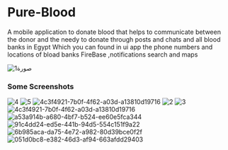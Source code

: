 # Pure-Blood
A mobile application to donate blood that helps to communicate between the donor and the needy to donate through posts and chats and all blood banks in Egypt Which you can found in ui app the phone numbers and locations of bload banks
FireBase ,notifications search and maps

 ![صورة1](https://github.com/BadrAhmed140/Pure-Blood/assets/123932289/36508829-7aa6-4048-9b2a-1d90385a12c3)
### Some Screenshots
![4](https://github.com/BadrAhmed140/Pure-Blood/assets/123932289/bb5f1b9c-96b5-4844-81ce-2baa5cce8937)
![5](https://github.com/BadrAhmed140/Pure-Blood/assets/123932289/07521ecd-5679-4bfc-b37d-0a987c786d4c)
![4c3f4921-7b0f-4f62-a03d-a13810d19716](https://github.com/BadrAhmed140/Pure-Blood/assets/123932289/a1eb6ec0-9141-4481-93d6-9072931ddbe8)
![2](https://github.com/BadrAhmed140/Pure-Blood/assets/123932289/0f3c46a5-6c8d-42c4-91bc-ffa922d97c67)
![3](https://github.com/BadrAhmed140/Pure-Blood/assets/123932289/5508cb93-df71-43e9-b421-8e6d491e2e07)
![4c3f4921-7b0f-4f62-a03d-a13810d19716](https://github.com/BadrAhmed140/Pure-Blood/assets/123932289/2bff47d6-50dd-4a64-8a3e-d05bc5dd0e93)
![a53a914b-a680-4bf7-b524-ee60e5fca344](https://github.com/BadrAhmed140/Pure-Blood/assets/123932289/9b2704c9-17dc-41f6-80bb-070219516d3c)
![91c4dd24-ed5e-441b-94d5-554c151f9a22](https://github.com/BadrAhmed140/Pure-Blood/assets/123932289/22459aa6-5cd9-40c4-8840-8a427ca47de2)
![6b985aca-da75-4e72-a982-80d39bce0f2f](https://github.com/BadrAhmed140/Pure-Blood/assets/123932289/f8fffef4-ffce-4bfa-af6d-46de8eb19d0b)
![051d0bc8-e382-46d3-af94-663afdd29403](https://github.com/BadrAhmed140/Pure-Blood/assets/123932289/c49d3540-625b-4415-a5c0-800d909df614)


